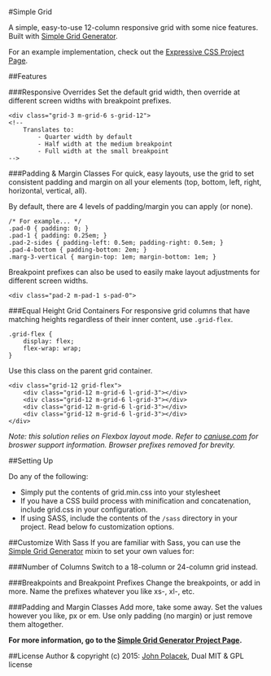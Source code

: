 #Simple Grid

A simple, easy-to-use 12-column responsive grid with some nice features. Built with [Simple Grid Generator](https://github.com/johnpolacek/simple-grid-generator).

For an example implementation, check out the [Expressive CSS Project Page](http://johnpolacek.github.io/expressive-css/).

##Features

###Responsive Overrides
Set the default grid width, then override at different screen widths with breakpoint prefixes.

```
<div class="grid-3 m-grid-6 s-grid-12">
<!-- 
	Translates to: 
		- Quarter width by default
		- Half width at the medium breakpoint
		- Full width at the small breakpoint
-->
```

###Padding & Margin Classes
For quick, easy layouts, use the grid to set consistent padding and margin on all your elements (top, bottom, left, right, horizontal, vertical, all). 

By default, there are 4 levels of padding/margin you can apply (or none).

```
/* For example... */
.pad-0 { padding: 0; }
.pad-1 { padding: 0.25em; }
.pad-2-sides { padding-left: 0.5em; padding-right: 0.5em; }
.pad-4-bottom { padding-bottom: 2em; }
.marg-3-vertical { margin-top: 1em; margin-bottom: 1em; }
```
Breakpoint prefixes can also be used to easily make layout adjustments for different screen widths.

```
<div class="pad-2 m-pad-1 s-pad-0">
```

###Equal Height Grid Containers
For responsive grid columns that have matching heights regardless of their inner content, use `.grid-flex`.

```
.grid-flex {
    display: flex;
    flex-wrap: wrap;
}
```
Use this class on the parent grid container.

```
<div class="grid-12 grid-flex">
	<div class="grid-12 m-grid-6 l-grid-3"></div>
	<div class="grid-12 m-grid-6 l-grid-3"></div>
	<div class="grid-12 m-grid-6 l-grid-3"></div>
	<div class="grid-12 m-grid-6 l-grid-3"></div>
</div>
```

*Note: this solution relies on Flexbox layout mode. Refer to [caniuse.com](http://caniuse.com/#feat=flexbox) for broswer support information. Browser prefixes removed for brevity.*


##Setting Up

Do any of the following:

- Simply put the contents of grid.min.css into your stylesheet
- If you have a CSS build process with minification and concatenation, include grid.css in your configuration.
- If using SASS, include the contents of the `/sass` directory in your project. Read below fo customization options.


##Customize With Sass
If you are familiar with Sass, you can use the [Simple Grid Generator](https://github.com/johnpolacek/simple-grid-generator) mixin to set your own values for:

###Number of Columns
Switch to a 18-column or 24-column grid instead.

###Breakpoints and Breakpoint Prefixes
Change the breakpoints, or add in more. Name the prefixes whatever you like xs-, xl-, etc.

###Padding and Margin Classes
Add more, take some away. Set the values however you like, px or em. Use only padding (no margin) or just remove them altogether.

**For more information, go to the [Simple Grid Generator Project Page](https://github.com/johnpolacek/simple-grid-generator).**

##License
Author & copyright (c) 2015: [John Polacek](http://johnpolacek.com), Dual MIT & GPL license